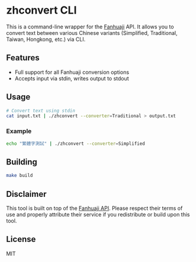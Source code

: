 # zhconvert CLI

This is a command-line wrapper for the [Fanhuaji](https://zhconvert.org) API. It allows you to convert text between various Chinese variants (Simplified, Traditional, Taiwan, Hongkong, etc.) via CLI.

## Features

* Full support for all Fanhuaji conversion options
* Accepts input via stdin, writes output to stdout

## Usage

```sh
# Convert text using stdin
cat input.txt | ./zhconvert --converter=Traditional > output.txt
```

### Example

```sh
echo "繁體字測試" | ./zhconvert --converter=Simplified
```

## Building

```sh
make build
```

## Disclaimer

This tool is built on top of the [Fanhuaji API](https://zhconvert.org). Please respect their terms of use and properly attribute their service if you redistribute or build upon this tool.

## License

MIT
